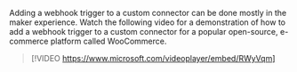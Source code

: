 Adding a webhook trigger to a custom connector can be done mostly in the maker experience. Watch the following video for a demonstration of how to add a webhook trigger to a custom connector for a popular open-source, e-commerce platform called WooCommerce.

> [!VIDEO https://www.microsoft.com/videoplayer/embed/RWyVqm]
